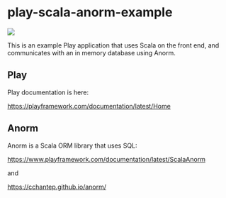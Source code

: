 # play-scala-anorm-example

[<img src="https://img.shields.io/travis/playframework/play-scala-anorm-example.svg"/>](https://travis-ci.org/playframework/play-scala-anorm-example)

This is an example Play application that uses Scala on the front end, and communicates with an in memory database using Anorm.

## Play

Play documentation is here:

<https://playframework.com/documentation/latest/Home>

## Anorm

Anorm is a Scala ORM library that uses SQL:

<https://www.playframework.com/documentation/latest/ScalaAnorm>

and

<https://cchantep.github.io/anorm/>
